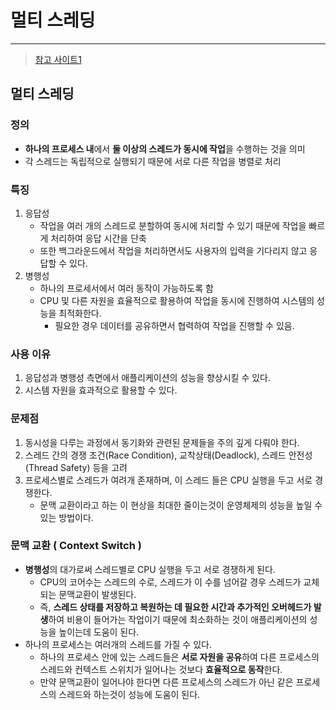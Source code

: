 # 멀티 스레딩 

---

>[참고 사이트1](https://tcpschool.com/java/java_thread_multi)

## 멀티 스레딩

### 정의

- **하나의 프로세스 내**에서 **둘 이상의 스레드가 동시에 작업**을 수행하는 것을 의미
- 각 스레드는 독립적으로 실행되기 때문에 서로 다른 작업을 병렬로 처리

### 특징 

1. 응답성
   - 작업을 여러 개의 스레드로 분할하여 동시에 처리할 수 있기 때문에 작업을 빠르게 처리하여 응답 시간을 단축
   - 또한 백그라운드에서 작업을 처리하면서도 사용자의 입력을 기다리지 않고 응답할 수 있다. 
2. 병행성
   - 하나의 프로세서에서 여러 동작이 가능하도록 함 
   - CPU 및 다른 자원을 효율적으로 활용하여 작업을 동시에 진행하여 시스템의 성능을 최적화한다. 
     - 필요한 경우 데이터를 공유하면서 협력하여 작업을 진행할 수 있음. 

### 사용 이유 

1. 응답성과 병행성 측면에서 애플리케이션의 성능을 향상시킬 수 있다. 
2. 시스템 자원을 효과적으로 활용할 수 있다. 

### 문제점

1. 동시성을 다루는 과정에서 동기화와 관련된 문제들을 주의 깊게 다뤄야 한다. 
2. 스레드 간의 경쟁 조건(Race Condition), 교착상태(Deadlock), 스레드 안전성(Thread Safety) 등을 고려
3. 프로세스별로 스레드가 여려개 존재하며, 이 스레드 들은 CPU 실행을 두고 서로 경쟁한다. 
   - 문맥 교환이라고 하는 이 현상을 최대한 줄이는것이 운영체제의 성능을 높일 수 있는 방법이다. 

### 문맥 교환 ( Context Switch )

- **병행성**의 대가로써 스레드별로 CPU 실행을 두고 서로 경쟁하게 된다. 
  - CPU의 코어수는 스레드의 수로, 스레드가 이 수를 넘어갈 경우 스레드가 교체되는 문맥교환이 발생된다. 
  - 즉, **스레드 상태를 저장하고 복원하는 데 필요한 시간과 추가적인 오버헤드가 발생**하여 비용이 들어가는 작업이기 때문에 최소화하는 것이 애플리케이션의 성능을 높이는데 도움이 된다. 
- 하나의 프로세스는 여러개의 스레드를 가질 수 있다. 
  - 하나의 프로세스 안에 있는 스레드들은 **서로 자원을 공유**하여 다른 프로세스의 스레드와 컨텍스트 스위치가 일어나는 것보다 **효율적으로 동작**한다. 
  - 만약 문맥교환이 일어나야 한다면 다른 프로세스의 스레드가 아닌 같은 프로세스의 스레드와 하는것이 성능에 도움이 된다. 